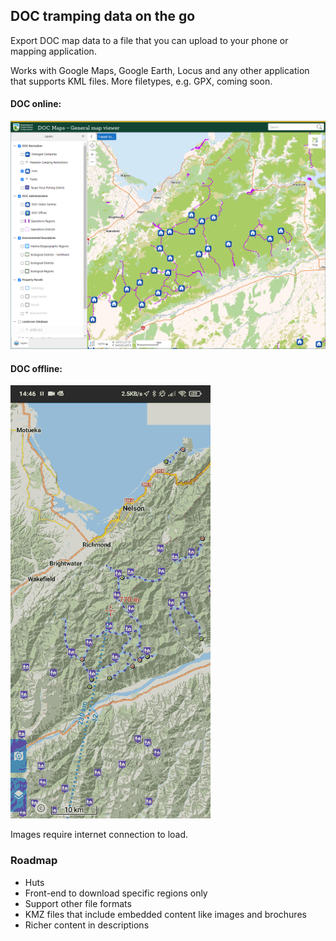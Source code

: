 ## DOC tramping data on the go

Export DOC map data to a file that you can upload to your phone or mapping application.

Works with Google Maps, Google Earth, Locus and any other application that supports KML files. More filetypes, e.g. GPX, coming soon.

#### DOC online:
![doc online map](static/doc.png)
#### DOC offline:
![locus map android](static/locus.gif)

Images require internet connection to load.

### Roadmap
* Huts
* Front-end to download specific regions only
* Support other file formats
* KMZ files that include embedded content like images and brochures
* Richer content in descriptions
